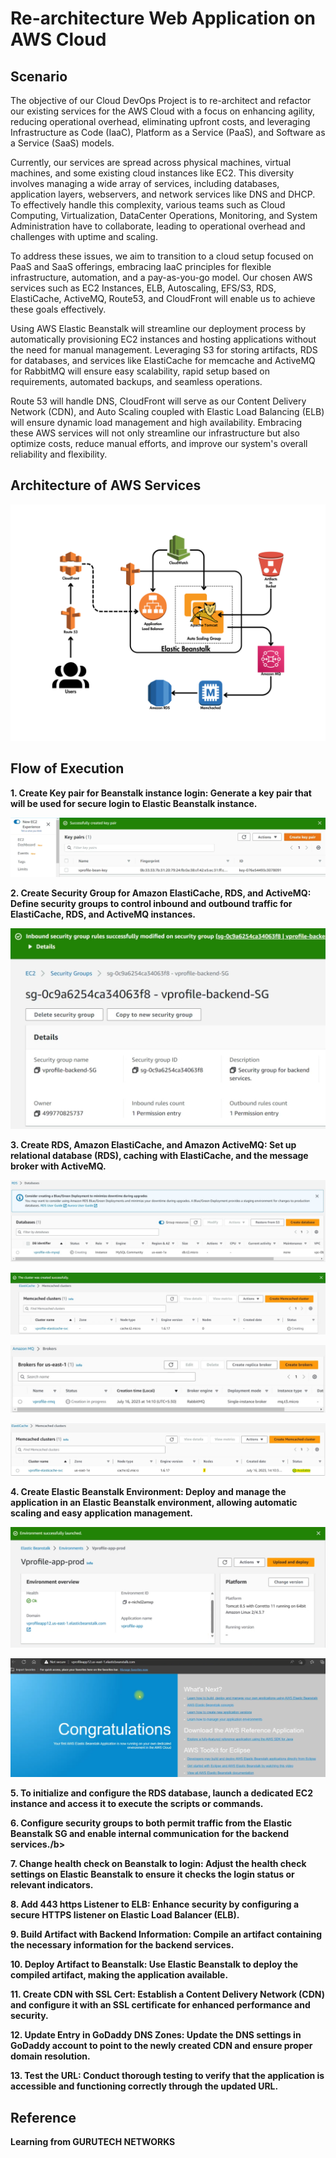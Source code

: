 # Re-architecture Web Application on AWS Cloud
<h2>Scenario</h2>
<p>
The objective of our Cloud DevOps Project is to re-architect and refactor our existing services for the AWS Cloud with a focus on enhancing agility, reducing operational overhead, eliminating upfront costs, and leveraging Infrastructure as Code (IaaC), Platform as a Service (PaaS), and Software as a Service (SaaS) models.

Currently, our services are spread across physical machines, virtual machines, and some existing cloud instances like EC2. This diversity involves managing a wide array of services, including databases, application layers, webservers, and network services like DNS and DHCP. To effectively handle this complexity, various teams such as Cloud Computing, Virtualization, DataCenter Operations, Monitoring, and System Administration have to collaborate, leading to operational overhead and challenges with uptime and scaling.

To address these issues, we aim to transition to a cloud setup focused on PaaS and SaaS offerings, embracing IaaC principles for flexible infrastructure, automation, and a pay-as-you-go model. Our chosen AWS services such as EC2 Instances, ELB, Autoscaling, EFS/S3, RDS, ElastiCache, ActiveMQ, Route53, and CloudFront will enable us to achieve these goals effectively.

Using AWS Elastic Beanstalk will streamline our deployment process by automatically provisioning EC2 instances and hosting applications without the need for manual management. Leveraging S3 for storing artifacts, RDS for databases, and services like ElastiCache for memcache and ActiveMQ for RabbitMQ will ensure easy scalability, rapid setup based on requirements, automated backups, and seamless operations.

Route 53 will handle DNS, CloudFront will serve as our Content Delivery Network (CDN), and Auto Scaling coupled with Elastic Load Balancing (ELB) will ensure dynamic load management and high availability. Embracing these AWS services will not only streamline our infrastructure but also optimize costs, reduce manual efforts, and improve our system's overall reliability and flexibility.

</p>

<h2>Architecture of AWS Services</h2>
 <img src="https://github.com/Jackiedee1223/CloudDevOps-2/blob/main/images/Arch.png">

<h2>Flow of Execution</h2>

<b>1.	<b>Create Key pair for Beanstalk instance login: Generate a key pair that will be used for secure login to Elastic Beanstalk instance.</b>
<p><img src="https://github.com/Jackiedee1223/CloudDevOps-2/blob/main/images/Kps.png"></p>
<b>2. Create Security Group for Amazon ElastiCache, RDS, and ActiveMQ: Define security groups to control inbound and outbound traffic for ElastiCache, RDS, and ActiveMQ instances.</b>	 
<p><img src="https://github.com/Jackiedee1223/CloudDevOps-2/blob/main/images/SGs.png"></p>
<b>3.	Create RDS, Amazon ElastiCache, and Amazon ActiveMQ: Set up relational database (RDS), caching with ElastiCache, and the message broker with ActiveMQ.</b>
<p><img src="https://github.com/Jackiedee1223/CloudDevOps-2/blob/main/images/RDS.jpg"></p>
<p><img src="https://github.com/Jackiedee1223/CloudDevOps-2/blob/main/images/ElastiCache.jpg"></p>
<p><img src="https://github.com/Jackiedee1223/CloudDevOps-2/blob/main/images/Brokers.jpg"></p>
<p><img src="https://github.com/Jackiedee1223/CloudDevOps-2/blob/main/images/Available.jpg"></p>
<b>4.	Create Elastic Beanstalk Environment</b>: Deploy and manage the application in an Elastic Beanstalk environment, allowing automatic scaling and easy application management.</b>
<p><img src="https://github.com/Jackiedee1223/CloudDevOps-2/blob/main/images/ElasticBeanstalk.PNG"></p>
<p><img src="https://github.com/Jackiedee1223/CloudDevOps-2/blob/main/images/Domain.PNG"></p>
<b>5. To initialize and configure the RDS database, launch a dedicated EC2 instance and access it to execute the scripts or commands.</b>
<p></p>
<b>6. Configure security groups to both permit traffic from the Elastic Beanstalk SG and enable internal communication for the backend services./b>
<p></p>
<b>7.	Change health check on Beanstalk to login: Adjust the health check settings on Elastic Beanstalk to ensure it checks the login status or relevant indicators.</b>
<p></p>
<b>8.	Add 443 https Listener to ELB: Enhance security by configuring a secure HTTPS listener on Elastic Load Balancer (ELB).</b>
<p></p>
<b>9. Build Artifact with Backend Information: Compile an artifact containing the necessary information for the backend services.</b>
<p></p>
<b>10. Deploy Artifact to Beanstalk: Use Elastic Beanstalk to deploy the compiled artifact, making the application available.</b>
<p></p>
<b>11. Create CDN with SSL Cert: Establish a Content Delivery Network (CDN) and configure it with an SSL certificate for enhanced performance and security.</b>
<p></p>
<b>12. Update Entry in GoDaddy DNS Zones: Update the DNS settings in GoDaddy account to point to the newly created CDN and ensure proper domain resolution.</b>
<p></p>
<b>13. Test the URL: Conduct thorough testing to verify that the application is accessible and functioning correctly through the updated URL.</b>
<p></p>

<h2>Reference</h2>
<p>Learning from <b>GURUTECH NETWORKS</b> </p>
